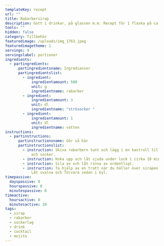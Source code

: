 ```yaml
---
templateKey: recept
url: ""
title: Rabarbersirap
description: Gott i drinkar, på glassen m.m. Recept för 1 flaska på ca. 0,5 liter.
tools: ""
hidden: false
category: Tillbehör
featuredimage: /uploads/img_1763.jpeg
featuredimagetheme: 1
servings: 9
servingslabel: portioner
ingredients:
  - partingredients:
      partingredientsname: Ingredienser
      partingredientslist:
        - ingredient:
            ingredientamount: 500
            unit: g
            ingredientname: rabarber
        - ingredient:
            ingredientamount: 3
            unit: dl
            ingredientname: "strösocker "
        - ingredient:
            ingredientamount: 1
            unit: dl
            ingredientname: vatten
instructions:
  - partinstructions:
      partinstructionsname: Gör så här
      partinstructionslist:
        - instruction: Skiva rabarbern tunt och lägg i en kastrull tillsammans med vatten
            och socker.
        - instruction: Koka upp och låt sjuda under lock i cirka 10 minuter.
        - instruction: Sila av och låt rinna av ordentligt.
        - instruction: Ta hjälp av en tratt när du häller över sirapen i en glasflaska.
            Låt svalna och förvara sedan i kyl.
timepassive:
  dayspassive: 0
  hourspassive: 0
  minutespassive: 0
timeactive:
  hoursactive: 0
  minutesactive: 10
tags:
  - sirap
  - rabarber
  - sockerlag
  - drink
  - cocktail
  - mojito
---
```

